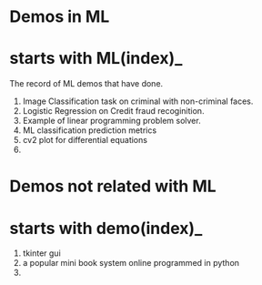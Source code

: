 # Demos in ML
# starts with ML(index)_
The record of ML demos that have done.
1. Image Classification task on criminal with non-criminal faces.
2. Logistic Regression on Credit fraud recoginition.
3. Example of linear programming problem solver.
4. ML classification prediction metrics
5. cv2 plot for differential equations
6. 



# Demos not related with ML
# starts with demo(index)_
1. tkinter gui
2. a popular mini book system online programmed in python
3. 
